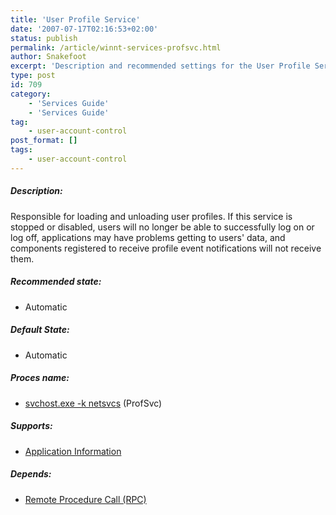 ```yaml
---
title: 'User Profile Service'
date: '2007-07-17T02:16:53+02:00'
status: publish
permalink: /article/winnt-services-profsvc.html
author: Snakefoot
excerpt: 'Description and recommended settings for the User Profile Service.'
type: post
id: 709
category:
    - 'Services Guide'
    - 'Services Guide'
tag:
    - user-account-control
post_format: []
tags:
    - user-account-control
---
```

##### Description:

 Responsible for loading and unloading user profiles. If this service is stopped or disabled, users will no longer be able to successfully log on or log off, applications may have problems getting to users' data, and components registered to receive profile event notifications will not receive them.
 
##### Recommended state:

- Automatic

##### Default State:

- Automatic

##### Proces name:

- [svchost.exe -k netsvcs](/article/winnt-services-wrapper.html) (ProfSvc)

##### Supports:

- [Application Information](/article/winnt-services-aelookupsvc.html)

##### Depends:

- [Remote Procedure Call (RPC)](/article/winnt-services-rpcss.html)
